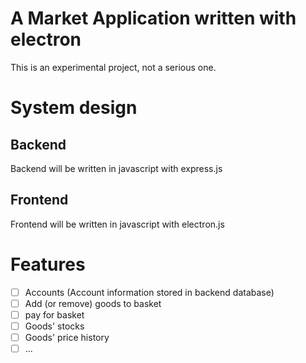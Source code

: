 # A Market Application written with electron
This is an experimental project, not a serious one.

# System design
## Backend
Backend will be written in javascript with express.js

## Frontend
Frontend will be written in javascript with electron.js

# Features
- [ ] Accounts (Account information stored in backend database)
- [ ] Add (or remove) goods to basket
- [ ] pay for basket
- [ ] Goods' stocks
- [ ] Goods' price history
- [ ] ...
